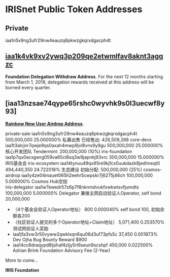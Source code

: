 # IRISnet Public Token Addresses 

## Private 
iaa1n5x9ng3ufr29nw4eauzq6pkwzgkqrxdgacph4t



## [iaa1k4vk9xv2ywq3p209qe2etwmlfav8aknt3agqzc](https://www.irisplorer.io/#/address/1/iaa1k4vk9xv2ywq3p209qe2etwmlfav8aknt3agqzc)
**Foundation Delegation Withdraw Address**.  For the next 12 months starting from March 1, 2019, delegation rewards received at this address will be burned every quarter.  
 

## [iaa13nzsae74qype65rshc0wyvhk9s0l3uecwf8y93]
**[Rainbow New User Airdrop Address](https://www.irisplorer.io/#/address/1/iaa13nzsae74qype65rshc0wyvhk9s0l3uecwf8y93)**.

private-sale	iaa1n5x9ng3ufr29nw4eauzq6pkwzgkqrxdgacph4t	500,000,000	25.000000%	私募出售	已经售出: 426,509,268
core-devs	iaa1t3alcjnr7qwje9qs0axah4mwp9jvl8vns9y9gu	500,000,000	25.000000%	核心开发团队	Tendermint: 200,000,000 (10%)
iris-foundation	iaa1p7qu0acxgwrg059va65cl8sq3w9japnkj93vrc	300,000,000	15.000000%	IRIS基金会	
iris-ecosystem	iaa14tynuu49qx85re9kjfcx0uukdazk8jedlmeqt0	494,440,350	24.722018%	生态建设	初始分配: 500,000,000 (25%)
cosmos-airdrop	iaa1y4ze04mauet065h2eehr5cwpskr7j6275j46ch	100,000,000	5.000000%	Cosmos Hub空投	
iris-delegator	iaa1w7ewedr57z6p7f8nknmdvukfxwkwlsvfjumdts	100,000,000	5.000000%	Delegator	兼做主网启动验证人Operator, self bond 20,000,000
-	（4个基金会验证人Operator地址）	800	0.000040%		self bond 100, 初始余额各200
-	（社区验证人提交的多个Operator地址+Claim地址）	5,071,400	0.253570%	测试网验证人奖励	
-	iaa1jfa3vw3r50vyww2qwklxqn6qu06d3uf73pfs5c	37,450	0.001873%	Dev Ojha	Bug Bounty Reward $900
-	iaa14cc8draqypd8ljshaf4zljy5rl6seun9scshpf	450,000	0.022500%	Adrian Brink	Foundation Advisory Fee (2-Year)

_More to come..._
 
 
 
 
 
 

**IRIS Foundation**
